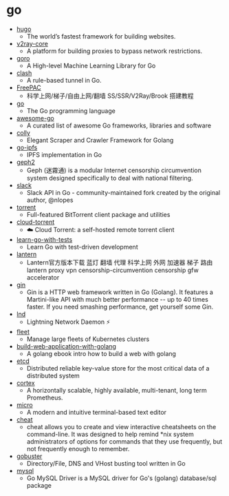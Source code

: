# go
- [hugo](https://github.com/gohugoio/hugo)
  - The world’s fastest framework for building websites.
- [v2ray-core](https://github.com/v2ray/v2ray-core)
  - A platform for building proxies to bypass network restrictions.
- [goro](https://github.com/aunum/goro)
  - A High-level Machine Learning Library for Go
- [clash](https://github.com/Dreamacro/clash)
  - A rule-based tunnel in Go.
- [FreePAC](https://github.com/xiaoming2028/FreePAC)
  - 科学上网/梯子/自由上网/翻墙 SS/SSR/V2Ray/Brook 搭建教程
- [go](https://github.com/golang/go)
  - The Go programming language
- [awesome-go](https://github.com/avelino/awesome-go)
  - A curated list of awesome Go frameworks, libraries and software
- [colly](https://github.com/gocolly/colly)
  - Elegant Scraper and Crawler Framework for Golang
- [go-ipfs](https://github.com/ipfs/go-ipfs)
  - IPFS implementation in Go
- [geph2](https://github.com/geph-official/geph2)
  - Geph (迷霧通) is a modular Internet censorship circumvention system designed specifically to deal with national filtering.
- [slack](https://github.com/slack-go/slack)
  - Slack API in Go - community-maintained fork created by the original author, @nlopes
- [torrent](https://github.com/anacrolix/torrent)
  - Full-featured BitTorrent client package and utilities
- [cloud-torrent](https://github.com/jpillora/cloud-torrent)
  - ☁️ Cloud Torrent: a self-hosted remote torrent client
- [learn-go-with-tests](https://github.com/quii/learn-go-with-tests)
  - Learn Go with test-driven development
- [lantern](https://github.com/getlantern/lantern)
  - Lantern官方版本下载 蓝灯 翻墙 代理 科学上网 外网 加速器 梯子 路由 lantern proxy vpn censorship-circumvention censorship gfw accelerator
- [gin](https://github.com/gin-gonic/gin)
  - Gin is a HTTP web framework written in Go (Golang). It features a Martini-like API with much better performance -- up to 40 times faster. If you need smashing performance, get yourself some Gin.
- [lnd](https://github.com/lightningnetwork/lnd)
  - Lightning Network Daemon ⚡️
- [fleet](https://github.com/rancher/fleet)
  - Manage large fleets of Kubernetes clusters
- [build-web-application-with-golang](https://github.com/astaxie/build-web-application-with-golang)
  - A golang ebook intro how to build a web with golang
- [etcd](https://github.com/etcd-io/etcd)
  - Distributed reliable key-value store for the most critical data of a distributed system
- [cortex](https://github.com/cortexproject/cortex)
  - A horizontally scalable, highly available, multi-tenant, long term Prometheus.
- [micro](https://github.com/zyedidia/micro)
  - A modern and intuitive terminal-based text editor
- [cheat](https://github.com/cheat/cheat)
  - cheat allows you to create and view interactive cheatsheets on the command-line. It was designed to help remind *nix system administrators of options for commands that they use frequently, but not frequently enough to remember.
- [gobuster](https://github.com/OJ/gobuster)
  - Directory/File, DNS and VHost busting tool written in Go
- [mysql](https://github.com/go-sql-driver/mysql)
  - Go MySQL Driver is a MySQL driver for Go's (golang) database/sql package
